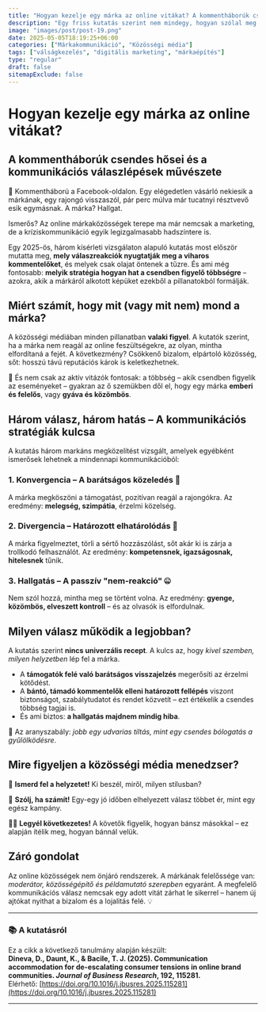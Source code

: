 ```yaml
---
title: "Hogyan kezelje egy márka az online vitákat? A kommentháborúk csendes hősei"
description: "Egy friss kutatás szerint nem mindegy, hogyan szólal meg egy márka a közösségi média viharaiban. A jó válasz stratégia lehet – vagy kockázat."
image: "images/post/post-19.png"
date: 2025-05-05T18:19:25+06:00
categories: ["Márkakommunikáció", "Közösségi média"]
tags: ["válságkezelés", "digitális marketing", "márkaépítés"]
type: "regular"
draft: false
sitemapExclude: false
---
```


# Hogyan kezelje egy márka az online vitákat?  
## A kommentháborúk csendes hősei és a kommunikációs válaszlépések művészete

💬 Kommentháború a Facebook-oldalon. Egy elégedetlen vásárló nekiesik a márkának, egy rajongó visszaszól, pár perc múlva már tucatnyi résztvevő esik egymásnak. A márka? Hallgat. 

Ismerős? Az online márkaközösségek terepe ma már nemcsak a marketing, de a kríziskommunikáció egyik legizgalmasabb hadszíntere is.

Egy 2025-ös, három kísérleti vizsgálaton alapuló kutatás most először mutatta meg, **mely válaszreakciók nyugtatják meg a viharos kommentelőket**, és melyek csak olajat öntenek a tűzre. És ami még fontosabb: **melyik stratégia hogyan hat a csendben figyelő többségre** – azokra, akik a márkáról alkotott képüket ezekből a pillanatokból formálják.

## Miért számít, hogy mit (vagy mit nem) mond a márka?

A közösségi médiában minden pillanatban **valaki figyel**. A kutatók szerint, ha a márka nem reagál az online feszültségekre, az olyan, mintha elfordítaná a fejét. A következmény? Csökkenő bizalom, elpártoló közösség, sőt: hosszú távú reputációs károk is keletkezhetnek.

👥 És nem csak az aktív vitázók fontosak: a többség – akik csendben figyelik az eseményeket – gyakran az ő szemükben dől el, hogy egy márka **emberi és felelős**, vagy **gyáva és közömbös**.

## Három válasz, három hatás – A kommunikációs stratégiák kulcsa

A kutatás három markáns megközelítést vizsgált, amelyek egyébként ismerősek lehetnek a mindennapi kommunikációból:

### 1. Konvergencia – A barátságos közeledés 🤝  
A márka megköszöni a támogatást, pozitívan reagál a rajongókra. Az eredmény: **melegség, szimpátia**, érzelmi közelség.

### 2. Divergencia – Határozott elhatárolódás 🚫  
A márka figyelmeztet, törli a sértő hozzászólást, sőt akár ki is zárja a trollkodó felhasználót. Az eredmény: **kompetensnek, igazságosnak, hitelesnek** tűnik.

### 3. Hallgatás – A passzív "nem-reakció" 🤐  
Nem szól hozzá, mintha meg se történt volna. Az eredmény: **gyenge, közömbös, elveszett kontroll** – és az olvasók is elfordulnak.

## Milyen válasz működik a legjobban?

A kutatás szerint **nincs univerzális recept**. A kulcs az, hogy *kivel szemben, milyen helyzetben* lép fel a márka.

- A **támogatók felé való barátságos visszajelzés** megerősíti az érzelmi kötődést.
- A **bántó, támadó kommentelők elleni határozott fellépés** viszont biztonságot, szabálytudatot és rendet közvetít – ezt értékelik a csendes többség tagjai is.
- És ami biztos: **a hallgatás majdnem mindig hiba**.

📌 Az aranyszabály: *jobb egy udvarias tiltás, mint egy csendes bólogatás a gyűlölködésre*.

## Mire figyeljen a közösségi média menedzser?

🎯 **Ismerd fel a helyzetet!** Ki beszél, miről, milyen stílusban?

💬 **Szólj, ha számít!** Egy-egy jó időben elhelyezett válasz többet ér, mint egy egész kampány.

👨‍⚖️ **Legyél következetes!** A követők figyelik, hogyan bánsz másokkal – ez alapján ítélik meg, hogyan bánnál velük.

## Záró gondolat

Az online közösségek nem önjáró rendszerek. A márkának felelőssége van: *moderátor, közösségépítő és példamutató szerepben* egyaránt. A megfelelő kommunikációs válasz nemcsak egy adott vitát zárhat le sikerrel – hanem új ajtókat nyithat a bizalom és a lojalitás felé. 💡

---

### 📚 A kutatásról

Ez a cikk a következő tanulmány alapján készült:  
**Dineva, D., Daunt, K., & Bacile, T. J. (2025). Communication accommodation for de-escalating consumer tensions in online brand communities. *Journal of Business Research*, 192, 115281.**  
Elérhető: [https://doi.org/10.1016/j.jbusres.2025.115281](https://doi.org/10.1016/j.jbusres.2025.115281)

---
